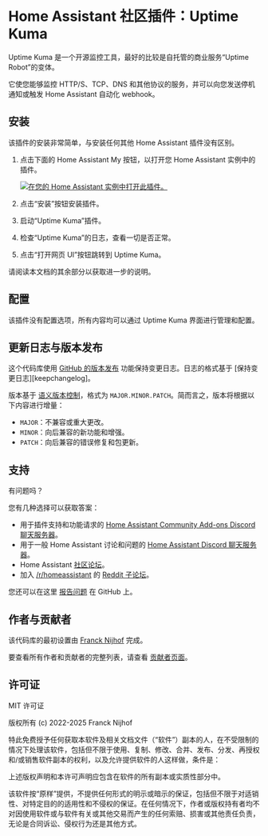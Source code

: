 # Home Assistant 社区插件：Uptime Kuma

Uptime Kuma 是一个开源监控工具，最好的比较是自托管的商业服务“Uptime Robot”的变体。

它使您能够监控 HTTP/S、TCP、DNS 和其他协议的服务，并可以向您发送停机通知或触发 Home Assistant 自动化 webhook。

## 安装

该插件的安装非常简单，与安装任何其他 Home Assistant 插件没有区别。

1. 点击下面的 Home Assistant My 按钮，以打开您 Home Assistant 实例中的插件。

   [![在您的 Home Assistant 实例中打开此插件。][addon-badge]][addon]

1. 点击“安装”按钮安装插件。
1. 启动“Uptime Kuma”插件。
1. 检查“Uptime Kuma”的日志，查看一切是否正常。
1. 点击“打开网页 UI”按钮跳转到 Uptime Kuma。

请阅读本文档的其余部分以获取进一步的说明。

## 配置

该插件没有配置选项，所有内容均可以通过 Uptime Kuma 界面进行管理和配置。

## 更新日志与版本发布

这个代码库使用 [GitHub 的版本发布][releases] 功能保持变更日志。日志的格式基于 [保持变更日志][keepchangelog]。

版本基于 [语义版本控制][semver]，格式为 `MAJOR.MINOR.PATCH`。简而言之，版本将根据以下内容进行增量：

- `MAJOR`：不兼容或重大更改。
- `MINOR`：向后兼容的新功能和增强。
- `PATCH`：向后兼容的错误修复和包更新。

## 支持

有问题吗？

您有几种选择可以获取答案：

- 用于插件支持和功能请求的 [Home Assistant Community Add-ons Discord 聊天服务器][discord]。
- 用于一般 Home Assistant 讨论和问题的 [Home Assistant Discord 聊天服务器][discord-ha]。
- Home Assistant [社区论坛][forum]。
- 加入 [/r/homeassistant][reddit] 的 [Reddit 子论坛][reddit]。

您还可以在这里 [报告问题][issue] 在 GitHub 上。

## 作者与贡献者

该代码库的最初设置由 [Franck Nijhof][frenck] 完成。

要查看所有作者和贡献者的完整列表，请查看 [贡献者页面][contributors]。

## 许可证

MIT 许可证

版权所有 (c) 2022-2025 Franck Nijhof

特此免费授予任何获取本软件及相关文档文件（“软件”）副本的人，在不受限制的情况下处理该软件，包括但不限于使用、复制、修改、合并、发布、分发、再授权和/或销售软件副本的权利，以及允许提供软件的人这样做，条件是：

上述版权声明和本许可声明应包含在软件的所有副本或实质性部分中。

该软件按“原样”提供，不提供任何形式的明示或暗示的保证，包括但不限于对适销性、对特定目的的适用性和不侵权的保证。在任何情况下，作者或版权持有者均不对因使用软件或与软件有关或其他交易而产生的任何索赔、损害或其他责任负责，无论是合同诉讼、侵权行为还是其他方式。

[addon-badge]: https://my.home-assistant.io/badges/supervisor_addon.svg
[addon]: https://my.home-assistant.io/redirect/supervisor_addon/?addon=a0d7b954_uptime-kuma&repository_url=https%3A%2F%2Fgithub.com%2Fhassio-addons%2Frepository
[contributors]: https://github.com/hassio-addons/addon-uptime-kuma/graphs/contributors
[discord-ha]: https://discord.gg/c5DvZ4e
[discord]: https://discord.me/hassioaddons
[forum]: https://community.home-assistant.io/?u=frenck
[frenck]: https://github.com/frenck
[issue]: https://github.com/hassio-addons/addon-uptime-kuma/issues
[reddit]: https://reddit.com/r/homeassistant
[releases]: https://github.com/hassio-addons/addon-uptime-kuma/releases
[semver]: https://semver.org/spec/v2.0.0.html